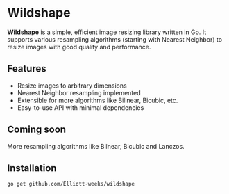 # Wildshape

**Wildshape** is a simple, efficient image resizing library written in Go. It supports various resampling algorithms (starting with Nearest Neighbor) to resize images with good quality and performance.

## Features

- Resize images to arbitrary dimensions
- Nearest Neighbor resampling implemented
- Extensible for more algorithms like Bilinear, Bicubic, etc.
- Easy-to-use API with minimal dependencies

## Coming soon
More resampling algorithms like Bilnear, Bicubic and Lanczos.

## Installation

```bash
go get github.com/Elliott-weeks/wildshape
